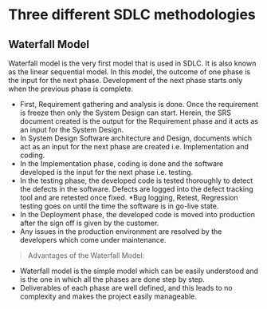 # Three different SDLC methodologies
## **Waterfall Model**
Waterfall model is the very first model that is used in SDLC. It is also known as the linear sequential model.
In this model, the outcome of one phase is the input for the next phase. Development of the next phase starts only when the previous phase is complete.
* First, Requirement gathering and analysis is done. Once the requirement is freeze then only the System Design can start. Herein, the SRS document created is the output for the Requirement phase and it acts as an input for the System Design.
* In System Design Software architecture and Design, documents which act as an input for the next phase are created i.e. Implementation and coding.
* In the Implementation phase, coding is done and the software developed is the input for the next phase i.e. testing.
* In the testing phase, the developed code is tested thoroughly to detect the defects in the software. Defects are logged into the defect tracking tool and are retested once fixed. *Bug logging, Retest, Regression testing goes on until the time the software is in go-live state.
* In the Deployment phase, the developed code is moved into production after the sign off is given by the customer.
* Any issues in the production environment are resolved by the developers which come under maintenance.


> Advantages of the Waterfall Model:

- Waterfall model is the simple model which can be easily understood and is the one in which all the phases are done step by step.
- Deliverables of each phase are well defined, and this leads to no complexity and makes the project easily manageable.
